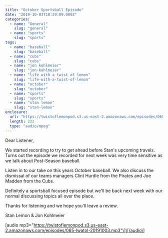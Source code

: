 ```yaml
---
title: "October Sportsball Episode"
date: "2019-10-03T10:39:09.000Z"
categories:
  - name: "General"
    slug: "general"
  - name: "sports"
    slug: "sports"
tags:
  - name: "baseball"
    slug: "baseball"
  - name: "cubs"
    slug: "cubs"
  - name: "jon kohlmeier"
    slug: "jon-kohlmeier"
  - name: "life with a twist of lemon"
    slug: "life-with-a-twist-of-lemon"
  - name: "october"
    slug: "october"
  - name: "sports"
    slug: "sports"
  - name: "stan lemon"
    slug: "stan-lemon"
enclosure:
  url: "https://twistoflemonpod.s3.us-east-2.amazonaws.com/episodes/065-lwatol-20191003.mp3"
  length: 222
  type: "audio/mpeg"
---
```


Dear Listener,

We started recording to try to get ahead before Stan's upcoming travels. Turns out the episode we recorded for next week was very time sensitive as we talk about Post-Season baseball.

Listen in to our take on this years October baseball. We also discuss the dismissal of our teams managers Clint Hurdle from the Pirates and Joe Madden from the Cubs.

Definitely a sportsball focused episode but we'll be back next week with our normal discussing topics all over the place.

Thanks for listening and we hope you'll leave a review.

Stan Lemon & Jon Kohlmeier

\[audio mp3="https://twistoflemonpod.s3.us-east-2.amazonaws.com/episodes/065-lwatol-20191003.mp3"\]\[/audio\]
